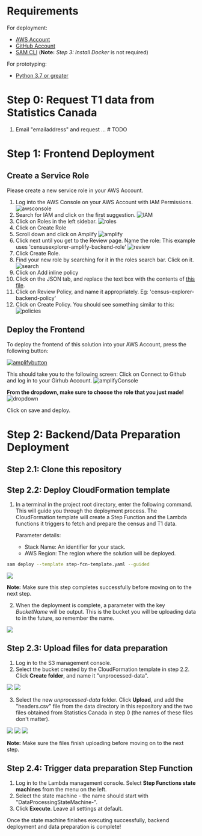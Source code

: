 # Requirements

For deployment:

- [AWS Account](https://aws.amazon.com/account/)
- [GitHub Account](https://github.com/)
- [SAM CLI](https://docs.aws.amazon.com/serverless-application-model/latest/developerguide/serverless-sam-cli-install.html) (**Note:** _Step 3: Install Docker_ is not required)

For prototyping:

- [Python 3.7 or greater](https://realpython.com/installing-python/)

# Step 0: Request T1 data from Statistics Canada

1. Email "emailaddress" and request ... # TODO

# Step 1: Frontend Deployment

## Create a Service Role

Please create a new service role in your AWS Account.

1. Log into the AWS Console on your AWS Account with IAM Permissions.
   ![awsconsole](./screenshots/awsConsole.png)
2. Search for IAM and click on the first suggestion.
   ![IAM](./screenshots/iam.png)
3. Click on Roles in the left sidebar.
   ![roles](./screenshots/roles.png)
4. Click on Create Role
5. Scroll down and click on Amplify
   ![amplify](./screenshots/amplify.png)
6. Click next until you get to the Review page.
   Name the role: This example uses 'censusexplorer-amplify-backend-role'
   ![review](./screenshots/review.png)
7. Click Create Role.
8. Find your new role by searching for it in the roles search bar. Click on it.
   ![search](./screenshots/search.png)
9. Click on Add inline policy
10. Click on the JSON tab, and replace the text box with the contents of [this file](./servicePolicy.json).
11. Click on Review Policy, and name it appropriately. Eg: 'census-explorer-backend-policy'
12. Click on Create Policy. You should see something similar to this:
    ![policies](./screenshots/policies.png)

## Deploy the Frontend

To deploy the frontend of this solution into your AWS Account, press the following button:

[![amplifybutton](https://oneclick.amplifyapp.com/button.svg)](https://console.aws.amazon.com/amplify/home#/deploy?repo=https://github.com/UBC-CIC/census-explorer)

This should take you to the following screen: Click on Connect to Github and log in to your Girhub Account.
![amplifyConsole](./screenshots/amplifyConsole.png)

**From the dropdown, make sure to choose the role that you just made!**
![dropdown](./screenshots/dropdown.png)

Click on save and deploy.

# Step 2: Backend/Data Preparation Deployment

## Step 2.1: Clone this repository

## Step 2.2: Deploy CloudFormation template

1. In a terminal in the project root directory, enter the following command. This will guide you through the deployment process. The CloudFormation template will create a Step Function and the Lambda functions it triggers to fetch and prepare the census and T1 data.

   Parameter details:

   - Stack Name: An identifier for your stack.
   - AWS Region: The region where the solution will be deployed.

```bash
sam deploy --template step-fcn-template.yaml --guided
```

<img src="../images/step2.2.1.png">

**Note:** Make sure this step completes successfully before moving on to the next step.

2. When the deployment is complete, a parameter with the key _BucketName_ will be output. This is the bucket you will be uploading data to in the future, so remember the name.

<img src="../images/step2.2.2.png">

## Step 2.3: Upload files for data preparation

1. Log in to the S3 management console.
2. Select the bucket created by the CloudFormation template in step 2.2. Click **Create folder**, and name it "unprocessed-data".

<img src="../images/step2.3.2_1.png">

<img src="../images/step2.3.2_2.png">

3. Select the new _unprocessed-data_ folder. Click **Upload**, and add the "headers.csv" file from the data directory in this repository and the two files obtained from Statistics Canada in step 0 (the names of these files don't matter).

<img src="../images/step2.3.3_1.png">

<img src="../images/step2.3.3_2.png">

<img src="../images/step2.3.3_3.png">

**Note:** Make sure the files finish uploading before moving on to the next step.

## Step 2.4: Trigger data preparation Step Function

1. Log in to the Lambda management console. Select **Step Functions state machines** from the menu on the left.
2. Select the state machine - the name should start with "DataProcessingStateMachine-".
3. Click **Execute**. Leave all settings at default.

Once the state machine finishes executing successfully, backend deployment and data preparation is complete!
